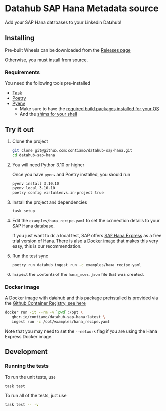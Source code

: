 # Datahub SAP Hana Metadata source

Add your SAP Hana databases to your Linkedin Datahub!

## Installing

Pre-built Wheels can be downloaded from the [Releases page](https://github.com/contiamo/datahub-sap-hana/releases/latest)

Otherwise, you must install from source.

### Requirements
You need the following tools pre-installed
* [Task](https://taskfile.dev/#/installation)
* [Poetry](https://python-poetry.org/docs/#installation)
* [Pyenv](https://github.com/pyenv/pyenv#installation)
  * Make sure to have the [required build packages installed for your OS](https://github.com/pyenv/pyenv/wiki#suggested-build-environment)
  * And the [shims for your shell](https://github.com/pyenv/pyenv#set-up-your-shell-environment-for-pyenv)


## Try it out

1. Clone the project

   ```sh
   git clone git@github.com:contiamo/datahub-sap-hana.git
   cd datahub-sap-hana
   ```

2. You will need Python 3.10 or higher

   Once you have `pyenv` and Poetry installed, you should run

   ```sh
   pyenv install 3.10.10
   pyenv local 3.10.10
   poetry config virtualenvs.in-project true
   ```


3. Install the project and dependencies

   ```sh
   task setup
   ```

4. Edit the `examples/hana_recipe.yaml` to set the connection details to your SAP Hana database.

   If you just want to do a local test, SAP offers [SAP Hana Express](https://www.sap.com/products/hana/express-trial.html) as a
   free trial version of Hana. There is also [a Docker image](https://developers.sap.com/tutorials/hxe-ua-install-using-docker.html)
   that makes this very easy, this is our recommendation.

5. Run the test sync

   ```sh
   poetry run datahub ingest run -c examples/hana_recipe.yaml
   ```

6. Inspect the contents of the `hana_mces.json` file that was created.

### Docker image

A Docker image with datahub and this package preinstalled is provided via the [Github Container Registry, see here](https://github.com/contiamo/datahub-sap-hana/pkgs/container/datahub-sap-hana)

```sh
docker run -it --rm -v `pwd`:/opt \
   ghcr.io/contiamo/datahub-sap-hana:latest \
   ingest run -c /opt/examples/hana_recipe.yaml
```
Note that you may need to set the `--network` flag if you are using the Hana Express Docker image.

## Development

### Running the tests

To run the unit tests, use

```sh
task test
```

To run all of the tests, just use

```sh
task test -- -v
```
